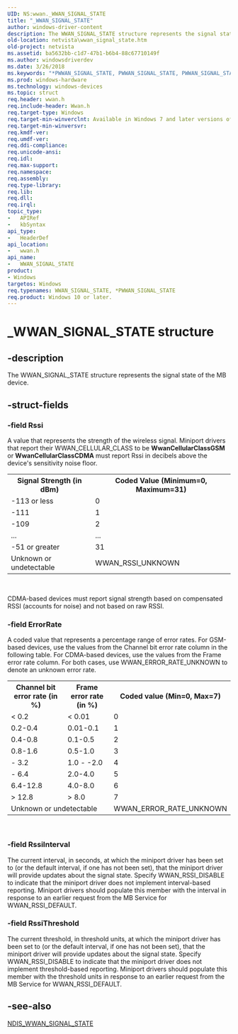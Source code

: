 ```yaml
---
UID: NS:wwan._WWAN_SIGNAL_STATE
title: "_WWAN_SIGNAL_STATE"
author: windows-driver-content
description: The WWAN_SIGNAL_STATE structure represents the signal state of the MB device.
old-location: netvista\wwan_signal_state.htm
old-project: netvista
ms.assetid: ba5632bb-c1d7-47b1-b6b4-88c67710149f
ms.author: windowsdriverdev
ms.date: 3/26/2018
ms.keywords: "*PWWAN_SIGNAL_STATE, PWWAN_SIGNAL_STATE, PWWAN_SIGNAL_STATE structure pointer [Network Drivers Starting with Windows Vista], WWAN_SIGNAL_STATE, WWAN_SIGNAL_STATE structure [Network Drivers Starting with Windows Vista], WwanRef_6a92457b-8b82-4956-9dce-98e5aeec9091.xml, _WWAN_SIGNAL_STATE, netvista.wwan_signal_state, wwan/PWWAN_SIGNAL_STATE, wwan/WWAN_SIGNAL_STATE"
ms.prod: windows-hardware
ms.technology: windows-devices
ms.topic: struct
req.header: wwan.h
req.include-header: Wwan.h
req.target-type: Windows
req.target-min-winverclnt: Available in Windows 7 and later versions of Windows.
req.target-min-winversvr: 
req.kmdf-ver: 
req.umdf-ver: 
req.ddi-compliance: 
req.unicode-ansi: 
req.idl: 
req.max-support: 
req.namespace: 
req.assembly: 
req.type-library: 
req.lib: 
req.dll: 
req.irql: 
topic_type:
-	APIRef
-	kbSyntax
api_type:
-	HeaderDef
api_location:
-	wwan.h
api_name:
-	WWAN_SIGNAL_STATE
product:
- Windows
targetos: Windows
req.typenames: WWAN_SIGNAL_STATE, *PWWAN_SIGNAL_STATE
req.product: Windows 10 or later.
---
```


# _WWAN_SIGNAL_STATE structure


## -description


The WWAN_SIGNAL_STATE structure represents the signal state of the MB device.


## -struct-fields




### -field Rssi

A value that represents the strength of the wireless signal. Miniport drivers that report their
     WWAN_CELLULAR_CLASS to be 
     <b>WwanCellularClassGSM</b> or 
     <b>WwanCellularClassCDMA</b> must report Rssi in decibels above the device's sensitivity noise floor.
     

<table>
<tr>
<th>Signal Strength (in dBm)</th>
<th>Coded Value (Minimum=0, Maximum=31)</th>
</tr>
<tr>
<td>
-113 or less

</td>
<td>
0

</td>
</tr>
<tr>
<td>
-111

</td>
<td>
1

</td>
</tr>
<tr>
<td>
-109

</td>
<td>
2

</td>
</tr>
<tr>
<td>
...

</td>
<td>
...

</td>
</tr>
<tr>
<td>
-51 or greater

</td>
<td>
31

</td>
</tr>
<tr>
<td>
Unknown or undetectable

</td>
<td>
WWAN_RSSI_UNKNOWN

</td>
</tr>
</table>
 

CDMA-based devices must report signal strength based on compensated RSSI (accounts for noise) and not
     based on raw RSSI.


### -field ErrorRate

A coded value that represents a percentage range of error rates. For GSM-based devices, use the
     values from the Channel bit error rate column in the following table. For CDMA-based devices, use the
     values from the Frame error rate column. For both cases, use WWAN_ERROR_RATE_UNKNOWN to denote an
     unknown error rate.
     

<table>
<tr>
<th>Channel bit error rate (in %)</th>
<th>Frame error rate (in %)</th>
<th>Coded value (Min=0, Max=7)</th>
</tr>
<tr>
<td>
&lt; 0.2

</td>
<td>
&lt; 0.01

</td>
<td>
0

</td>
</tr>
<tr>
<td>
0.2-0.4

</td>
<td>
0.01-0.1

</td>
<td>
1

</td>
</tr>
<tr>
<td>
0.4-0.8

</td>
<td>
0.1-0.5

</td>
<td>
2

</td>
</tr>
<tr>
<td>
0.8-1.6

</td>
<td>
0.5-1.0

</td>
<td>
3

</td>
</tr>
<tr>
<td>
- 3.2

</td>
<td>
1.0 - -2.0

</td>
<td>
4

</td>
</tr>
<tr>
<td>
- 6.4

</td>
<td>
2.0-4.0

</td>
<td>
5

</td>
</tr>
<tr>
<td>
6.4-12.8

</td>
<td>
4.0-8.0

</td>
<td>
6

</td>
</tr>
<tr>
<td>
&gt; 12.8

</td>
<td>
&gt; 8.0

</td>
<td>
7

</td>
</tr>
<tr>
<td colspan="2">
Unknown or undetectable

</td>
<td>
WWAN_ERROR_RATE_UNKNOWN

</td>
</tr>
</table>
 


### -field RssiInterval

The current interval, in seconds, at which the miniport driver has been set to (or the default
     interval, if one has not been set), that the miniport driver will provide updates about the signal
     state. Specify WWAN_RSSI_DISABLE to indicate that the miniport driver does not implement interval-based
     reporting. Miniport drivers should populate this member with the interval in response to an earlier
     request from the MB Service for WWAN_RSSI_DEFAULT.


### -field RssiThreshold

The current threshold, in threshold units, at which the miniport driver has been set to (or the
     default interval, if one has not been set), that the miniport driver will provide updates about the
     signal state. Specify WWAN_RSSI_DISABLE to indicate that the miniport driver does not implement
     threshold-based reporting. Miniport drivers should populate this member with the threshold units in
     response to an earlier request from the MB Service for WWAN_RSSI_DEFAULT.


## -see-also




<a href="https://msdn.microsoft.com/library/windows/hardware/ff567931">NDIS_WWAN_SIGNAL_STATE</a>
 

 

